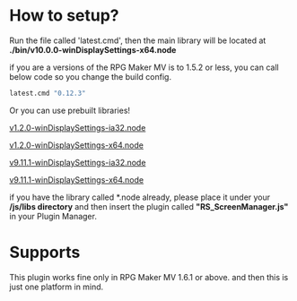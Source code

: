 
# How to setup?
Run the file called 'latest.cmd', then the main library will be located at **./bin/v10.0.0-winDisplaySettings-x64.node**

if you are a versions of the RPG Maker MV is to 1.5.2 or less, you can call below code so you change the build config.

```cmd
latest.cmd "0.12.3"
```

Or you can use prebuilt libraries!

[v1.2.0-winDisplaySettings-ia32.node](https://github.com/biud436/MV/raw/master/Windows/Resolutions/bin/v1.2.0-winDisplaySettings-ia32.node)

[v1.2.0-winDisplaySettings-x64.node](https://github.com/biud436/MV/raw/master/Windows/Resolutions/bin/v1.2.0-winDisplaySettings-x64.node)

[v9.11.1-winDisplaySettings-ia32.node](https://github.com/biud436/MV/raw/master/Windows/Resolutions/bin/v9.11.1-winDisplaySettings-ia32.node)

[v9.11.1-winDisplaySettings-x64.node](https://github.com/biud436/MV/raw/master/Windows/Resolutions/bin/v9.11.1-winDisplaySettings-x64.node)

if you have the library called *.node already, please place it under your **/js/libs directory** and then
insert the plugin called **"RS_ScreenManager.js"** in your Plugin Manager.

# Supports
This plugin works fine only in RPG Maker MV 1.6.1 or above. and then this is just one platform in mind.